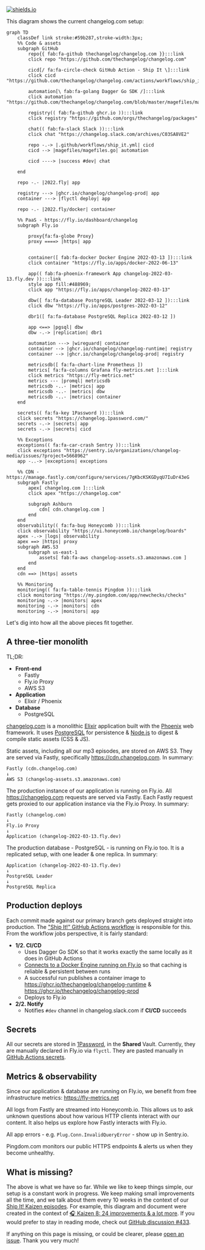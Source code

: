 [![shields.io](https://img.shields.io/badge/Last%20updated%20on-Mar.%2016%2C%202023-success?style=for-the-badge)](https://shipit.show/80)

This diagram shows the current changelog.com setup:

```mermaid
graph TD
    classDef link stroke:#59b287,stroke-width:3px;
    %% Code & assets
    subgraph GitHub
        repo{{ fab:fa-github thechangelog/changelog.com }}:::link
        click repo "https://github.com/thechangelog/changelog.com"

        cicd[/ fa:fa-circle-check GitHub Action - Ship It \]:::link
        click cicd "https://github.com/thechangelog/changelog.com/actions/workflows/ship_it.yml"
        
        automation[\ fab:fa-golang Dagger Go SDK /]:::link
        click automation "https://github.com/thechangelog/changelog.com/blob/master/magefiles/magefiles.go"

        registry(( fab:fa-github ghcr.io )):::link
        click registry "https://github.com/orgs/thechangelog/packages"

        chat(( fab:fa-slack Slack )):::link
        click chat "https://changelog.slack.com/archives/C03SA8VE2"

        repo -.-> |.github/workflows/ship_it.yml| cicd
        cicd --> |magefiles/magefiles.go| automation
        
        cicd ----> |success #dev| chat
        
    end
    
    repo -.- |2022.fly| app
    
    registry ---> |ghcr.io/changelog/changelog-prod| app
    container ---> |flyctl deploy| app
        
    repo -.- |2022.fly/docker| container

    %% PaaS - https://fly.io/dashboard/changelog
    subgraph Fly.io
    
        proxy{fa:fa-globe Proxy}
        proxy ====> |https| app


        container([ fab:fa-docker Docker Engine 2022-03-13 ]):::link
        click container "https://fly.io/apps/docker-2022-06-13"
            
        app(( fab:fa-phoenix-framework App changelog-2022-03-13.fly.dev )):::link
        style app fill:#488969;
        click app "https://fly.io/apps/changelog-2022-03-13"
            
        dbw([ fa:fa-database PostgreSQL Leader 2022-03-12 ]):::link
        click dbw "https://fly.io/apps/postgres-2022-03-12"
            
        dbr1([ fa:fa-database PostgreSQL Replica 2022-03-12 ])

        app <==> |pgsql| dbw
        dbw -.-> |replication| dbr1

        automation ---> |wireguard| container
        container --> |ghcr.io/changelog/changelog-runtime| registry
        container --> |ghcr.io/changelog/changelog-prod| registry

        metricsdb([ fa:fa-chart-line Prometheus ])
        metrics[ fa:fa-columns Grafana fly-metrics.net ]:::link
        click metrics "https://fly-metrics.net"
        metrics --- |promql| metricsdb
        metricsdb -..- |metrics| app
        metricsdb -..- |metrics| dbw
        metricsdb -..- |metrics| container
    end

    secrets(( fa:fa-key 1Password )):::link
    click secrets "https://changelog.1password.com/"
    secrets -.-> |secrets| app
    secrets -.-> |secrets| cicd
        
    %% Exceptions
    exceptions(( fa:fa-car-crash Sentry )):::link
    click exceptions "https://sentry.io/organizations/changelog-media/issues/?project=5668962"
    app -..-> |exceptions| exceptions

    %% CDN - https://manage.fastly.com/configure/services/7gKbcKSKGDyqU7IuDr43eG
    subgraph Fastly
        apex[ changelog.com ]:::link
        click apex "https://changelog.com"
        
        subgraph Ashburn
            cdn[ cdn.changelog.com ]
        end
    end
    observability(( fa:fa-bug Honeycomb )):::link
    click observability "https://ui.honeycomb.io/changelog/boards"
    apex -.-> |logs| observability
    apex ==> |https| proxy
    subgraph AWS.S3
        subgraph us-east-1
            assets[ fab:fa-aws changelog-assets.s3.amazonaws.com ]
        end
    end
    cdn ==> |https| assets

    %% Monitoring
    monitoring(( fa:fa-table-tennis Pingdom )):::link
    click monitoring "https://my.pingdom.com/app/newchecks/checks"
    monitoring -.-> |monitors| apex
    monitoring -.-> |monitors| cdn
    monitoring -.-> |monitors| app
```


Let's dig into how all the above pieces fit together.


## A three-tier monolith

TL;DR:
- **Front-end**
  - Fastly
  - Fly.io Proxy
  - AWS S3
- **Application**
  - Elixir / Phoenix
- **Database**
  - PostgreSQL

[changelog.com](https://changelog.com) is a monolithic
[Elixir](http://elixir-lang.org) application built with the
[Phoenix](http://www.phoenixframework.org) web framework. It uses
[PostgreSQL](https://www.postgresql.org) for persistence &
[Node.js](https://nodejs.org) to digest & compile static assets (CSS & JS).

Static assets, including all our mp3 episodes, are stored on AWS S3. They are
served via Fastly, specifically https://cdn.changelog.com. In summary:

```
Fastly (cdn.changelog.com)
↓
AWS S3 (changelog-assets.s3.amazonaws.com)
````

The production instance of our application is running on Fly.io. All
https://changelog.com requests are served via Fastly. Each Fastly request gets
proxied to our application instance via the Fly.io Proxy. In summary:

```
Fastly (changelog.com)
↓
Fly.io Proxy
↓
Application (changelog-2022-03-13.fly.dev)
```

The production database - PostgreSQL - is running on Fly.io too. It is a
replicated setup, with one leader & one replica. In summary:

```
Application (changelog-2022-03-13.fly.dev)
↓
PostgreSQL Leader
↓
PostgreSQL Replica
```


## Production deploys

Each commit made against our primary branch gets deployed straight into
production. The ["Ship It!" GitHub Actions
workflow](.github/workflows/ship_it.yml) is responsible for this. From the
workflow jobs perspective, it is fairly standard:

- **1/2. CI/CD**
  - Uses Dagger Go SDK so that it works exactly the same locally as it does in
    GitHub Actions
  - [Connects to a Docker Engine running on
    Fly.io](https://github.com/thechangelog/changelog.com/pull/416) so that
    caching is reliable & persistent between runs
  - A successful run publishes a container image to
    https://ghcr.io/thechangelog/changelog-runtime &
    https://ghcr.io/thechangelog/changelog-prod
  - Deploys to Fly.io
- **2/2. Notify**
  - Notifies `#dev` channel in changelog.slack.com if **CI/CD** succeeds


## Secrets

All our secrets are stored in [1Password](https://changelog.1password.com/), in
the **Shared** Vault. Currently, they are manually declared in Fly.io via
`flyctl`. They are pasted manually in [GitHub Actions
secrets](https://github.com/thechangelog/changelog.com/settings/secrets/actions).


## Metrics & observability

Since our application & database are running on Fly.io, we benefit from free
infrastructure metrics: https://fly-metrics.net

All logs from Fastly are streamed into Honeycomb.io. This allows us to ask
unknown questions about how various HTTP clients interact with our content. It
also helps us explore how Fastly interacts with Fly.io.

All app errors - e.g. `Plug.Conn.InvalidQueryError` - show up in Sentry.io.

Pingdom.com monitors our public HTTPS endpoints & alerts us when they become unhealthy.


## What is missing?

The above is what we have so far. While we like to keep things simple, our
setup is a constant work in progress. We keep making small improvements all the
time, and we talk about them every 10 weeks in the context of our [Ship It!
Kaizen episodes](https://changelog.com/topic/kaizen). For example, this diagram
and document were created in the context of [🎧 Kaizen 8: 24 improvements & a
lot more](https://shipit.show/80). If you would prefer to stay in reading mode,
check out [GitHub discussion
#433](https://github.com/thechangelog/changelog.com/discussions/433).

If anything on this page is missing, or could be clearer, please [open an
issue](https://github.com/thechangelog/changelog.com/issues/new/choose). Thank
you very much!
